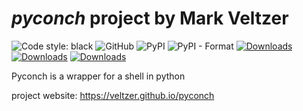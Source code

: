 

# *pyconch* project by Mark Veltzer

![Code style: black](https://img.shields.io/badge/code%20style-black-000000.svg)
![GitHub](https://img.shields.io/github/license/veltzer/pyconch)
![PyPI](https://img.shields.io/pypi/v/pyconch)
![PyPI - Format](https://img.shields.io/pypi/format/pyconch)
[![Downloads](https://pepy.tech/badge/pytsv)](https://pepy.tech/project/pyconch)
[![Downloads](https://pepy.tech/badge/pytsv/month)](https://pepy.tech/project/pyconch/month)
[![Downloads](https://pepy.tech/badge/pytsv/week)](https://pepy.tech/project/pyconch/week)


Pyconch is a wrapper for a shell in python

project website: https://veltzer.github.io/pyconch

